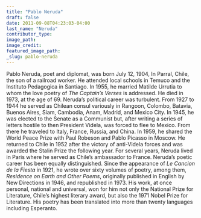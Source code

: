 ```yaml
---
title: "Pablo Neruda"
draft: false
date: 2011-09-08T04:23:03-04:00
last_name: "Neruda"
contributor_type:
image_path:
image_credit:
featured_image_path:
_slug: pablo-neruda
---
```


Pablo Neruda, poet and diplomat, was born July 12, 1904, In Parral, Chile, the son of a railroad worker. He attended local schools in Temuco and the Instituto Pedagogica in Santiago. In 1955, he married Matilde Urrutia to whom the love poetry of _The Captain’s Verses_ is addressed. He died in 1973, at the age of 69. Neruda’s political career was turbulent. From 1927 to 1944 he served as Chilean consul variously in Rangoon, Colombo, Batavia, Buenos Aires, Siam, Cambodia, Anam, Madrid, and Mexico City. In 1945, he was elected to the Senate as a Communist but, after writing a series of letters hostile to then President Videla, was forced to flee to Mexico. From there he traveled to Italy, France, Russia, and China. In 1959, he shared the World Peace Prize with Paul Robeson and Pablo Picasso in Moscow. He returned to Chile in 1952 after the victory of anti-Videla forces and was awarded the Stalin Prize the following year. For several years, Neruda lived in Paris where he served as Chile’s ambassador to France. Neruda’s poetic career has been equally distinguished. Since the appearance of _Le Cancion de la Fiesta_ in 1921, he wrote over sixty volumes of poetry, among them, _Residence on Earth and Other Poems_, originally published in English by New Directions in 1946, and republished in 1973. His work, at once personal, national and universal, won for him not only the National Prize for Literature, Chile’s highest literary award, but also the 1971 Nobel Prize for Literature. His poetry has been translated into more than twenty languages including Esperanto.

